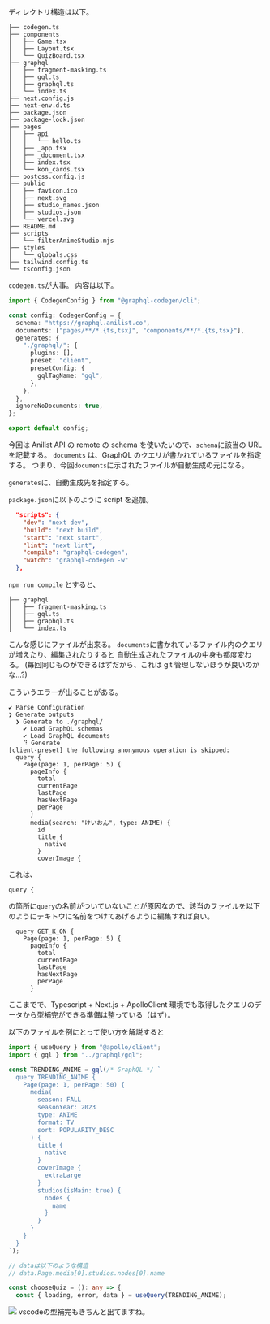 ディレクトリ構造は以下。

```
├── codegen.ts
├── components
│   ├── Game.tsx
│   ├── Layout.tsx
│   └── QuizBoard.tsx
├── graphql
│   ├── fragment-masking.ts
│   ├── gql.ts
│   ├── graphql.ts
│   └── index.ts
├── next.config.js
├── next-env.d.ts
├── package.json
├── package-lock.json
├── pages
│   ├── api
│   │   └── hello.ts
│   ├── _app.tsx
│   ├── _document.tsx
│   ├── index.tsx
│   └── kon_cards.tsx
├── postcss.config.js
├── public
│   ├── favicon.ico
│   ├── next.svg
│   ├── studio_names.json
│   ├── studios.json
│   └── vercel.svg
├── README.md
├── scripts
│   └── filterAnimeStudio.mjs
├── styles
│   └── globals.css
├── tailwind.config.ts
└── tsconfig.json
```

`codegen.ts`が大事。
内容は以下。

```ts
import { CodegenConfig } from "@graphql-codegen/cli";

const config: CodegenConfig = {
  schema: "https://graphql.anilist.co",
  documents: ["pages/**/*.{ts,tsx}", "components/**/*.{ts,tsx}"],
  generates: {
    "./graphql/": {
      plugins: [],
      preset: "client",
      presetConfig: {
        gqlTagName: "gql",
      },
    },
  },
  ignoreNoDocuments: true,
};

export default config;
```

今回は Anilist API の remote の schema を使いたいので、`schema`に該当の URL を記載する。
`documents` は、GraphQL のクエリが書かれているファイルを指定する。
つまり、今回`documents`に示されたファイルが自動生成の元になる。

`generates`に、自動生成先を指定する。

`package.json`に以下のように script を追加。

```json
  "scripts": {
    "dev": "next dev",
    "build": "next build",
    "start": "next start",
    "lint": "next lint",
    "compile": "graphql-codegen",
    "watch": "graphql-codegen -w"
  },
```

`npm run compile` とすると、

```
├── graphql
│   ├── fragment-masking.ts
│   ├── gql.ts
│   ├── graphql.ts
│   └── index.ts
```

こんな感じにファイルが出来る。
`documents`に書かれているファイル内のクエリが増えたり、編集されたりすると
自動生成されたファイルの中身も都度変わる。
(毎回同じものができるはずだから、これは git 管理しないほうが良いのかな...?)

こういうエラーが出ることがある。

```
✔ Parse Configuration
❯ Generate outputs
  ❯ Generate to ./graphql/
    ✔ Load GraphQL schemas
    ✔ Load GraphQL documents
    ⠹ Generate
[client-preset] the following anonymous operation is skipped:
  query {
    Page(page: 1, perPage: 5) {
      pageInfo {
        total
        currentPage
        lastPage
        hasNextPage
        perPage
      }
      media(search: "けいおん", type: ANIME) {
        id
        title {
          native
        }
        coverImage {
```

これは、

```
query {
```

の箇所に`query`の名前がついていないことが原因なので、該当のファイルを以下のようにテキトウに名前をつけてあげるように編集すれば良い。

```
  query GET_K_ON {
    Page(page: 1, perPage: 5) {
      pageInfo {
        total
        currentPage
        lastPage
        hasNextPage
        perPage
      }
```

ここまでで、Typescript + Next.js + ApolloClient
環境でも取得したクエリのデータから型補完ができる準備は整っている（はず）。

以下のファイルを例にとって使い方を解説すると
```ts
import { useQuery } from "@apollo/client";
import { gql } from "../graphql/gql";

const TRENDING_ANIME = gql(/* GraphQL */ `
  query TRENDING_ANIME {
    Page(page: 1, perPage: 50) {
      media(
        season: FALL
        seasonYear: 2023
        type: ANIME
        format: TV
        sort: POPULARITY_DESC
      ) {
        title {
          native
        }
        coverImage {
          extraLarge
        }
        studios(isMain: true) {
          nodes {
            name
          }
        }
      }
    }
  }
`);

// dataは以下のような構造
// data.Page.media[0].studios.nodes[0].name

const chooseQuiz = (): any => {
  const { loading, error, data } = useQuery(TRENDING_ANIME);
```

![](https://storage.googleapis.com/zenn-user-upload/6a50cd65d023-20231024.png)
vscodeの型補完もきちんと出てますね。
